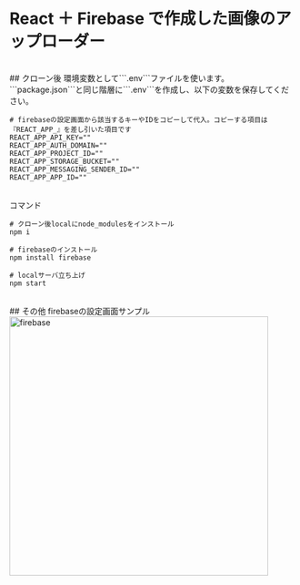 # React ＋ Firebase で作成した画像のアップローダー

<br>
## クローン後
環境変数として```.env```ファイルを使います。<br>
```package.json```と同じ階層に```.env```を作成し、以下の変数を保存してください。

```
# firebaseの設定画面から該当するキーやIDをコピーして代入。コピーする項目は『REACT_APP_』を差し引いた項目です
REACT_APP_API_KEY=""
REACT_APP_AUTH_DOMAIN=""
REACT_APP_PROJECT_ID=""
REACT_APP_STORAGE_BUCKET=""
REACT_APP_MESSAGING_SENDER_ID=""
REACT_APP_APP_ID=""
```

<br>
コマンド

```
# クローン後localにnode_modulesをインストール
npm i

# firebaseのインストール
npm install firebase

# localサーバ立ち上げ
npm start
```

<br>
## その他
firebaseの設定画面サンプル
<img width="455" alt="firebase" src="https://github.com/takushisato/React-uploader/assets/58543074/3a4a839c-129b-4c0d-924b-89dd68e04330">
